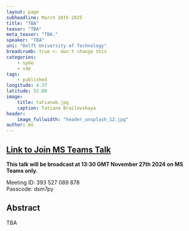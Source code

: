 ```yaml
---
layout: page
subheadline: March 26th 2025
title: "TBA"
teaser: "TBA"
meta_teaser: "TBA."
speaker: "TBA"
uni: "Delft University of Technology"
breadcrumb: true <- don't change this
categories:
    - spde
    - sde
tags:
    - published
longitude: 4.37
latitude: 52.00
image:
    title: tatianab.jpg
    caption: Tatiana Brailovskaya
header:
    image_fullwidth: "header_unsplash_12.jpg"
author: mo
---
```


## [Link to Join MS Teams Talk](https://teams.microsoft.com/l/meetup-join/19%3ameeting_N2Q2NGY2NDEtYWVmNS00NzE3LWI0ZWMtMWFiZmE3NGM2MTc3%40thread.v2/0?context=%7b%22Tid%22%3a%22377e3d22-4ea1-422d-b0ad-8fcc89406b9e%22%2c%22Oid%22%3a%2243af9e94-a882-4d59-8a92-d00c8899065e%22%7d)

**This talk will be broadcast at 13:30 GMT November 27th 2024 on MS Teams only.**

Meeting ID: 393 527 089 878 \
Passcode: dsm7py

## Abstract

TBA
